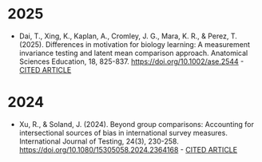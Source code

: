 # 2025

* Dai, T., Xing, K., Kaplan, A., Cromley, J. G., Mara, K. R., & Perez, T. (2025). Differences in motivation for biology learning: A measurement invariance testing and latent mean comparison approach. Anatomical Sciences Education, 18, 825-837. https://doi.org/10.1002/ase.2544 - [CITED ARTICLE](https://www.researchgate.net/publication/341113884_Investigation_of_Measurement_Invariance_of_Science_Motivation_and_Self-Efficacy_Model_PISA_2015_Turkey_Sample?_sg%5B0%5D=k-mt8hBIcjzr1NZqZEWzHGuajiBfvEjJ7AakHho0uatA5f9dKkUhTgXGAiSDXIgsjdqjoPKXnSPplTnf1zw6rriEEz-XoGjhtnxmJSLZ.BRgp4Cny58eWEsh0P4hcRv4IQHKrxQMCJOwUStUivL_njW4C6_0UX0mscs_GVU40j6yaUD9zvYuuFTuKyVYRoQ&_tp=eyJjb250ZXh0Ijp7ImZpcnN0UGFnZSI6ImhvbWUiLCJwYWdlIjoicHJvZmlsZSIsInBvc2l0aW9uIjoicGFnZUNvbnRlbnQifX0)

# 2024
* Xu, R., & Soland, J. (2024). Beyond group comparisons: Accounting for intersectional sources of bias in international survey measures. International Journal of Testing, 24(3), 230-258. https://doi.org/10.1080/15305058.2024.2364168 - [CITED ARTICLE](https://www.researchgate.net/publication/341113884_Investigation_of_Measurement_Invariance_of_Science_Motivation_and_Self-Efficacy_Model_PISA_2015_Turkey_Sample?_sg%5B0%5D=k-mt8hBIcjzr1NZqZEWzHGuajiBfvEjJ7AakHho0uatA5f9dKkUhTgXGAiSDXIgsjdqjoPKXnSPplTnf1zw6rriEEz-XoGjhtnxmJSLZ.BRgp4Cny58eWEsh0P4hcRv4IQHKrxQMCJOwUStUivL_njW4C6_0UX0mscs_GVU40j6yaUD9zvYuuFTuKyVYRoQ&_tp=eyJjb250ZXh0Ijp7ImZpcnN0UGFnZSI6ImhvbWUiLCJwYWdlIjoicHJvZmlsZSIsInBvc2l0aW9uIjoicGFnZUNvbnRlbnQifX0)
